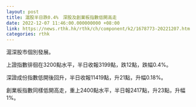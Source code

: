 ```yaml
---
layout: post
title: 滬股半日跌0.4%　深股及創業板指數低開高走
date: 2022-12-07 11:46:00.000000000 +08:00
link: https://news.rthk.hk/rthk/ch/component/k2/1678773-20221207.htm
categories: rthk
---
```


滬深股市個別發展。

上證指數徘徊在3200點水平，半日收報3199點，跌12點，跌幅0.4%。

深證成份指數低開後回升，半日收報11419點，升21點，升幅0.18%。

創業板指數同樣低開高走，重上2400點水平，半日報2417點，升23點，升幅1%。
